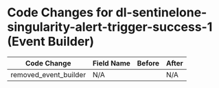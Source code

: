 # Code Changes for dl-sentinelone-singularity-alert-trigger-success-1 (Event Builder)

| Code Change | Field Name | Before | After |
|-------------|------------|--------|-------|
| removed_event_builder | N/A |  | N/A |